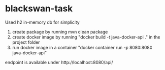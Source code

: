 # blackswan-task

Used h2 in-memory db for simplicity

1. create package by running mvn clean package
2. create docker image by running "docker build -t java-docker-api ." in the project folder
3. run docker image in a container "docker container run -p 8080:8080 java-docker-api"

endpoint is available under http://localhost:8080/api/


